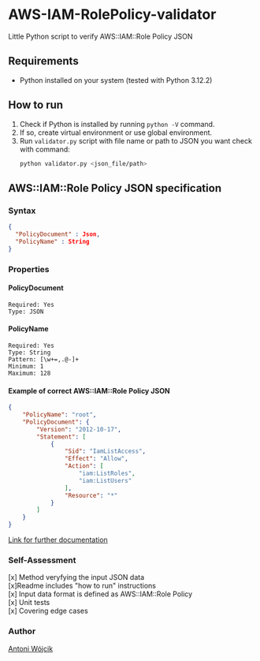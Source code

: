 # AWS-IAM-RolePolicy-validator
Little Python script to verify AWS::IAM::Role Policy JSON

## Requirements
- Python installed on your system (tested with Python 3.12.2)

## How to run 
1. Check if Python is installed by running `python -V` command.
2. If so, create virtual environment or use global environment.
3. Run `validator.py` script with file name or path to JSON you want check with command:
    ```bash
    python validator.py <json_file/path>
    ```

## AWS::IAM::Role Policy JSON specification

### Syntax
```JSON
{
  "PolicyDocument" : Json,
  "PolicyName" : String
}
```

### Properties

#### PolicyDocument
```
Required: Yes
Type: JSON
```

#### PolicyName
```
Required: Yes
Type: String
Pattern: [\w+=,.@-]+
Minimum: 1
Maximum: 128
```

#### Example of correct AWS::IAM::Role Policy JSON
```JSON
{
    "PolicyName": "root",
    "PolicyDocument": {
        "Version": "2012-10-17",
        "Statement": [
            {
                "Sid": "IamListAccess",
                "Effect": "Allow",
                "Action": [
                    "iam:ListRoles",
                    "iam:ListUsers"
                ],
                "Resource": "*"
            }
        ]
    }
}
```
[Link for further documentation](https://docs.aws.amazon.com/AWSCloudFormation/latest/UserGuide/aws-properties-iam-role-policy.html)

### Self-Assessment
[x] Method veryfying the input JSON data <br>
[x]Readme includes "how to run" instructions <br>
[x] Input data format is defined as AWS::IAM::Role Policy <br>
[x] Unit tests<br>
[x] Covering edge cases<br>

### Author
[Antoni Wójcik](https://github.com/AntuanW)